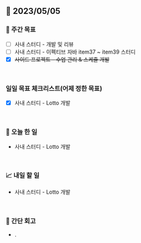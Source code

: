 ## 📅 2023/05/05


### 👏 주간 목표

- [ ] 사내 스터디 - 개발 및 리뷰
- [ ] 사내 스터디 - 이펙티브 자바 item37 ~ item39 스터디
- [x] ~~사이드 프로젝트 - 수업 관리 & 스케줄 개발~~

<br/>

### 일일 목표 체크리스트(어제 정한 목표)

- [x] 사내 스터디 - Lotto 개발

<br/>

### 💯 오늘 한 일

- 사내 스터디 - Lotto 개발

<br/>

### 📈 내일 할 일

- 사내 스터디 - Lotto 개발 

<br/>

### 🤔 간단 회고

- .
 
